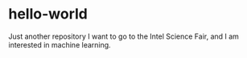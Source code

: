 # hello-world
Just another repository
I want to go to the Intel Science Fair, and I am interested in machine learning.
